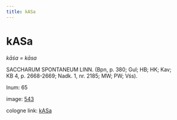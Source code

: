 ```yaml
---
title: kASa
---
```


# kASa

<i>kāśa = kāsa</i>  <div n="P" /><bot>SACCHARUM SPONTANEUM LINN.</bot> (Bpn, p. 380; Gul; HB; HK; Kav; <div n="lb" />KB 4, p. 2668-2669; Nadk. 1, nr. 2185; MW; PW; Vśs).

lnum: 65

image: [543](https://www.sanskrit-lexicon.uni-koeln.de/scans/csl-apidev/servepdf.php?dict=snp&page=543)

cologne link: [kASa](https://sanskrit-lexicon.uni-koeln.de/scans/csl-apidev/getword.php?dict=snp&key=kASa)

